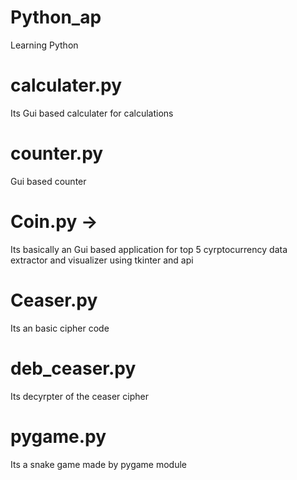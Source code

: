 # Python_ap
Learning Python

# calculater.py 
Its Gui based calculater for calculations

# counter.py
Gui based counter

# Coin.py  ->
 Its basically an Gui based application for top 5 cyrptocurrency data extractor and visualizer using tkinter and api
 
 # Ceaser.py 
  Its an basic cipher code
  
  # deb_ceaser.py
  Its decyrpter of the ceaser cipher
  
 # pygame.py 
 Its a snake game made by pygame module
